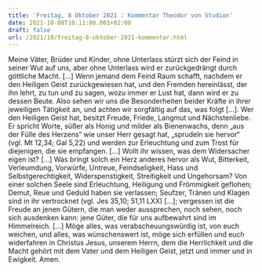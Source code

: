 ```yaml
---
title: 'Freitag, 8 Oktober 2021 : Kommentar Theodor von Studion'
date: 2021-10-08T10:11:00.001+02:00
draft: false
url: /2021/10/freitag-8-oktober-2021-kommentar.html
---
```


Meine Väter, Brüder und Kinder, ohne Unterlass stürzt sich der Feind in seiner Wut auf uns, aber ohne Unterlass wird er zurückgedrängt durch göttliche Macht. \[…\] Wenn jemand dem Feind Raum schafft, nachdem er den Heiligen Geist zurückgewiesen hat, und den Fremden hereinlässt, der ihn lehrt, zu tun und zu sagen, wozu immer er Lust hat, dann wird er zu dessen Beute. Also sehen wir uns die Besonderheiten beider Kräfte in ihrer jeweiligen Tätigkeit an, und achten wir sorgfältig auf das, was folgt \[…\]. Wer den Heiligen Geist hat, besitzt Freude, Friede, Langmut und Nächstenliebe. Er spricht Worte, süßer als Honig und milder als Bienenwachs, denn „aus der Fülle des Herzens“ wie unser Herr gesagt hat, „sprudeln sie hervor“ (vgl. Mt 12,34; Gal 5,22) und werden zur Erleuchtung und zum Trost für diejenigen, die sie empfangen. \[…\] Wollt ihr wissen, was dem Widersacher eigen ist? \[…\] Was bringt solch ein Herz anderes hervor als Wut, Bitterkeit, Verleumdung, Vorwürfe, Untreue, Feindseligkeit, Hass und Selbstgerechtigkeit, Widerspenstigkeit, Streitigkeit und Ungehorsam? Von einer solchen Seele sind Erleuchtung, Heiligung und Frömmigkeit geflohen; Demut, Reue und Geduld haben sie verlassen; Seufzer, Tränen und Klagen sind in ihr vertrocknet (vgl. Jes 35,10; 51,11 LXX) \[…\]; vergessen ist die Freude an jenen Gütern, die man weder aussprechen, noch sehen, noch sich ausdenken kann: jene Güter, die für uns aufbewahrt sind im Himmelreich. \[…\] Möge alles, was verabscheuungswürdig ist, von euch weichen, und alles, was wünschenswert ist, möge sich erfüllen und euch widerfahren in Christus Jesus, unserem Herrn, dem die Herrlichkeit und die Macht gehört mit dem Vater und dem Heiligen Geist, jetzt und immer und in Ewigkeit. Amen.